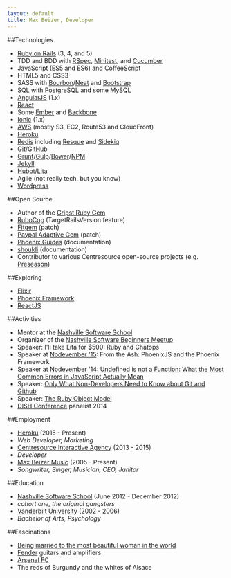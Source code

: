 ```yaml
---
layout: default
title: Max Beizer, Developer
---
```


##Technologies
* [Ruby on Rails](http://rubyonrails.org/) (3, 4, and 5)
* TDD and BDD with [RSpec](http://rspec.info/), [Minitest](https://github.com/seattlerb/minitest), and [Cucumber](http://cukes.info/)
* JavaScript (ES5 and ES6) and CoffeeScript
* HTML5 and CSS3
* SASS with [Bourbon](http://bourbon.io)/[Neat](http://neat.bourbon.io) and [Bootstrap](http://getbootstrap.com)
* SQL with [PostgreSQL](http://www.postgresql.org/) and some [MySQL](http://www.mysql.com/)
* [AngularJS](https://angularjs.org/) (1.x)
* [React](https://facebook.github.io/react/)
* Some [Ember](http://emberjs.com/) and [Backbone](http://backbonejs.org/)
* [Ionic](http://ionicframework.com/) (1.x)
* [AWS](http://aws.amazon.com/) (mostly S3, EC2, Route53 and CloudFront)
* [Heroku](https://www.heroku.com/)
* [Redis](http://redis.io/) including [Resque](http://resquework.org/) and [Sidekiq](http://sidekiq.org/)
* Git/[GitHub](https://github.com/maxbeizer)
* [Grunt](http://gruntjs.com/)/[Gulp](http://gulpjs.com/)/[Bower](http://bower.io/)/[NPM](https://www.npmjs.com/)
* [Jekyll](http://jekyllrb.com/)
* [Hubot](https://hubot.github.com/)/[Lita](https://lita.io)
* Agile (not really tech, but you know)
* [Wordpress](https://wordpress.com/)

##Open Source
* Author of the [Gripst Ruby Gem](http://maxbeizer.com/gripst/)
* [RuboCop](https://github.com/bbatsov/rubocop/pull/4107) (TargetRailsVersion feature)
* [Fitgem](https://github.com/whazzmaster/fitgem/commit/6596fb53d075ac1af8f2efa1ee2e5831f38983d7) (patch)
* [Paypal Adaptive Gem](https://github.com/tc/paypal_adaptive/commit/a2d132ae7d401c6211cc678455f0b40865b8056c) (patch)
* [Phoenix Guides](https://github.com/phoenixframework/phoenix_guides/pull/386) (documentation)
* [shouldi](https://github.com/batate/shouldi/pull/24) (documentation)
* Contributor to various Centresource open-source projects (e.g. [Preseason](https://github.com/centresource/preseason))

##Exploring
* [Elixir](http://elixir-lang.org/)
* [Phoenix Framework](http://www.phoenixframework.org/)
* [ReactJS](https://facebook.github.io/react/)

##Activities
* Mentor at the [Nashville Software School](http://www.nashvillesoftwareschool.com)
* Organizer of the [Nashville Software Beginners Meetup](https://www.meetup.com/nashville-software-beginners)
* Speaker: I'll take Lita for $500: Ruby and Chatops
* Speaker at [Nodevember '15](http://nodevember.org/): From the Ash: PhoenixJS and the Phoenix Framework
* Speaker at [Nodevember '14](http://nodevember.org/): [Undefined is not a Function: What the Most Common Errors in JavaScript Actually Mean](http://maxbeizer.com/undefined-is-not-a-function)
* Speaker: [Only What Non-Developers Need to Know about Git and Github](http://www.slideshare.net/mbeizer/git-and-github-31529718)
* Speaker: [The Ruby Object Model](http://www.slideshare.net/mbeizer/ruby-object-model-23413809)
* [DISH Conference](http://www.dishconference.com/) panelist 2014

##Employment
*   [Heroku](http://www.heroku.com) (2015 - Present)
  * *Web Developer, Marketing*
*   [Centresource Interactive Agency](http://www.centresource.com) (2013 - 2015)
  * *Developer*
*  [Max Beizer Music](https://play.spotify.com/artist/0iXjTImnrgwAb0dyAtNDh8?play=true&utm_source=open.spotify.com&utm_medium=open) (2005 - Present)
  * *Songwriter, Singer, Musician, CEO, Janitor*

##Education
*  [Nashville Software School](http://www.nashvillesoftwareschool.com) (June 2012 - December 2012)
  * *cohort one, the original gangsters*
*  [Vanderbilt University](http://www.vanderbilt.edu) (2002 - 2006)
  * *Bachelor of Arts, Psychology*

##Fascinations
* [Being married to the most beautiful woman in the world](http://tamaraandmax.com)
* [Fender](http://www.fender.com/) guitars and amplifiers
* [Arsenal FC](http://www.arsenal.com)
* The reds of Burgundy and the whites of Alsace
